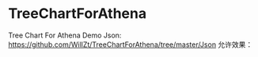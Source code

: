 # TreeChartForAthena
Tree Chart For Athena Demo
Json: https://github.com/WillZt/TreeChartForAthena/tree/master/Json
允许效果：
